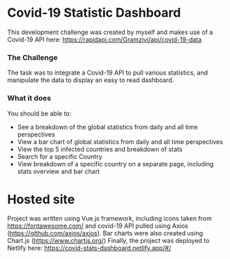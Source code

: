 # Covid-19 Statistic Dashboard

This development challenge was created by myself and makes use of a Covid-19 API here: https://rapidapi.com/Gramzivi/api/covid-19-data

### The Challenge

The task was to integrate a Covid-19 API to pull various statistics, and manipulate the data to display an easy to read dashboard.

### What it does

You should be able to:

- See a breakdown of the global statistics from daily and all time perspectives
- View a bar chart of global statistics from daily and all time perspectives
- View the top 5 infected countries and breakdown of stats
- Search for a specific Country
- View breakdown of a specific country on a separate page, including stats overview and bar chart

# Hosted site

Project was written using Vue.js framework, including icons taken from https://fontawesome.com/ and covid-19 API pulled using Axios (https://github.com/axios/axios). Bar charts were also created using Chart.js (https://www.chartjs.org/)
Finally, the project was deployed to Netlify here: https://covid-stats-dashboard.netlify.app/#/
